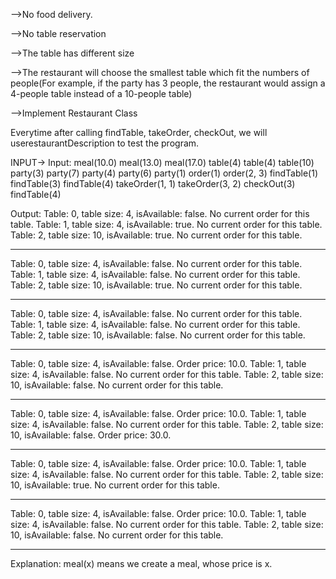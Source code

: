 -->No food delivery.

-->No table reservation

-->The table has different size

-->The restaurant will choose the smallest table which fit the numbers of people(For example, if the party has 3 people, the restaurant would assign a 4-people table instead of a 10-people table)

-->Implement Restaurant Class

Everytime after calling findTable, takeOrder, checkOut, we will userestaurantDescription to test the program.

INPUT->
Input:
meal(10.0)
meal(13.0)
meal(17.0)
table(4)
table(4)
table(10)
party(3)
party(7)
party(4)
party(6)
party(1)
order(1)
order(2, 3)
findTable(1)
findTable(3)
findTable(4)
takeOrder(1, 1)
takeOrder(3, 2)
checkOut(3)
findTable(4)

Output:
Table: 0, table size: 4, isAvailable: false. No current order for this table.
Table: 1, table size: 4, isAvailable: true. No current order for this table.
Table: 2, table size: 10, isAvailable: true. No current order for this table.
*****************************************

Table: 0, table size: 4, isAvailable: false. No current order for this table.
Table: 1, table size: 4, isAvailable: false. No current order for this table.
Table: 2, table size: 10, isAvailable: true. No current order for this table.
*****************************************

Table: 0, table size: 4, isAvailable: false. No current order for this table.
Table: 1, table size: 4, isAvailable: false. No current order for this table.
Table: 2, table size: 10, isAvailable: false. No current order for this table.
*****************************************

Table: 0, table size: 4, isAvailable: false. Order price: 10.0.
Table: 1, table size: 4, isAvailable: false. No current order for this table.
Table: 2, table size: 10, isAvailable: false. No current order for this table.
*****************************************

Table: 0, table size: 4, isAvailable: false. Order price: 10.0.
Table: 1, table size: 4, isAvailable: false. No current order for this table.
Table: 2, table size: 10, isAvailable: false. Order price: 30.0.
*****************************************

Table: 0, table size: 4, isAvailable: false. Order price: 10.0.
Table: 1, table size: 4, isAvailable: false. No current order for this table.
Table: 2, table size: 10, isAvailable: true. No current order for this table.
*****************************************

Table: 0, table size: 4, isAvailable: false. Order price: 10.0.
Table: 1, table size: 4, isAvailable: false. No current order for this table.
Table: 2, table size: 10, isAvailable: false. No current order for this table.
*****************************************

Explanation:
meal(x) means we create a meal, whose price is x.
